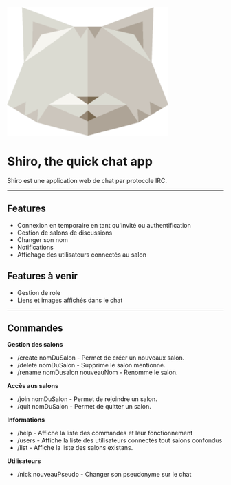 <img src="/src/images/Shiroctogone.png" width="375">

# Shiro, the quick chat app

Shiro est une application web de chat par protocole IRC.

** **

## Features

- Connexion en temporaire en tant qu'invité ou authentification
- Gestion de salons de discussions
- Changer son nom
- Notifications
- Affichage des utilisateurs connectés au salon

## Features à venir

- Gestion de role
- Liens et images affichés dans le chat

** **

## Commandes

**Gestion des salons**

- /create nomDuSalon - Permet de créer un nouveaux salon.
- /delete nomDuSalon - Supprime le salon mentionné.
- /rename nomDusalon nouveauNom - Renomme le salon.


**Accès aus salons**

- /join nomDuSalon - Permet de rejoindre un salon.
- /quit nomDuSalon - Permet de quitter un salon.


**Informations**

- /help - Affiche la liste des commandes et leur fonctionnement
- /users - Affiche la liste des utilisateurs connectés tout salons confondus
- /list - Affiche la liste des salons existans.


**Utilisateurs**

- /nick nouveauPseudo - Changer son pseudonyme sur le chat
